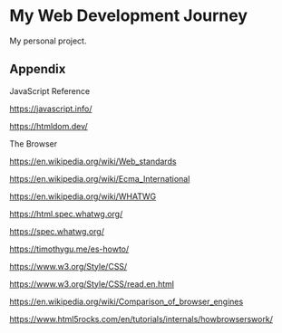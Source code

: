 # My Web Development Journey

My personal project.
## Appendix

JavaScript Reference

https://javascript.info/

https://htmldom.dev/

The Browser 

https://en.wikipedia.org/wiki/Web_standards

https://en.wikipedia.org/wiki/Ecma_International

https://en.wikipedia.org/wiki/WHATWG

https://html.spec.whatwg.org/

https://spec.whatwg.org/

https://timothygu.me/es-howto/

https://www.w3.org/Style/CSS/

https://www.w3.org/Style/CSS/read.en.html

https://en.wikipedia.org/wiki/Comparison_of_browser_engines

https://www.html5rocks.com/en/tutorials/internals/howbrowserswork/